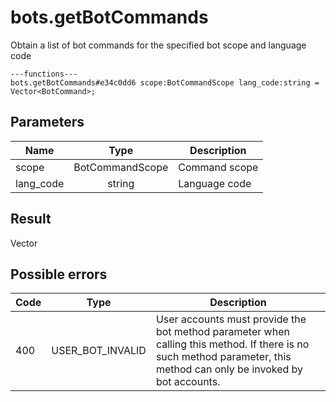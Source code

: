 # bots.getBotCommands
Obtain a list of bot commands for the specified bot scope and language code

```
---functions---
bots.getBotCommands#e34c0dd6 scope:BotCommandScope lang_code:string = Vector<BotCommand>;
```

## Parameters
| Name | Type | Description |
| ---- | :----: | ----------- |
| scope | BotCommandScope | Command scope |
| lang_code | string | Language code |


## Result
Vector<BotCommand>

## Possible errors
| Code | Type | Description |
| ---- | :----: | ----------- |
| 400 | USER_BOT_INVALID | User accounts must provide the bot method parameter when calling this method. If there is no such method parameter, this method can only be invoked by bot accounts. |


